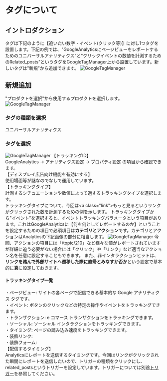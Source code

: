 # タグについて
## イントロダクション
タグは下記のように【追いたい数字・イベント(クリック等)】に対し1つタグを設置します。下記の例では、"GoogleAnalyticsにページビューをレポートするためのユニバーサルアナリティクス"と"クリックイベントの数値を計測するためのRelated_posts"というタグをGoogleTagManager上から設置しています。新しいタグは"新規"から追加できます。
![GoogleTagManager](https://github.com/sho0110/GoogleTagManager/blob/master/images/googletagmanager.png)

## 新規追加
"プロダクトを選択"から使用するプロダクトを選択します。
![GoogleTagManager](https://github.com/sho0110/GoogleTagManager/blob/master/images/タグタグ.png)
### タグの種類を選択
ユニバーサルアナリティクス
### タグを選択
![GoogleTagManager](https://github.com/sho0110/GoogleTagManager/blob/master/images/moreread.png)
【トラッキングID】<br>
  GoogleAnalytics -> アナリティクス設定 -> プロパティ設定 の項目から確認できます。<br>
【ディスプレイ広告向け機能を有効にする】<br>
  使用場面等が謎なのでなしで運用しています。<br>
【トラッキングタイプ】<br>
  計測するシチュエーションや数値によって適するトラッキングタイプを選択します。<br>
トラッキングタイプについて、今回は\<a class="link">もっと見る</a>というリンクがクリックされた数を計測するための例を示します。
トラッキングタイプから"イベント"を選択すると、イベントトラッキングパラメータという項目があります。これはGoogleAnalyticsに【何を何としてレポートするのか】ということを設定するための項目で必須項目は**カテゴリとアクション**です。カテゴリとアクションはAnalyticsの下記画像の部分に相当します。
![GoogleTagManager](https://github.com/sho0110/GoogleTagManager/blob/master/images/analytics.png)
今回、アクションの項目には「/topic/210」など様々な値がレポートされていますが詳細に追う必要がない場合には「クリック」や「リンク」など適当なアクション名を任意に設定することもできます。
また、非インタラクションヒットは、**リンクを踏んで外部サイトへ遷移した際に直帰とみなすか否か**という設定で基本的に**真**に設定しておきます。
#### トラッキングタイプ一覧
・ページビュー: サイトの各ページで配信できる基本的な Google アナリティクス タグです。<br>
・イベント: ボタンのクリックなどの特定の操作やイベントをトラッキングできます。<br>
・トランザクション: e コマース トランザクションをトラッキングできます。<br>
・ソーシャル: ソーシャル インタラクションをトラッキングできます。<br>
・タイミング: ページの読み込み速度をトラッキングできます。<br>
・装飾リンク: <br>
・装飾フォーム: <br>
【配信するタイミング】<br>
Analyticsにレポートを送信するタイミングです。今回はリンクがクリックされた瞬間にレポートを送信したいので、トリガーの種類をクリックにし、related_postsというトリガーを設定しています。トリガーについては別途<a id="user-content-トリガー" class="anchor" href="#トリガー" aria-hidden="true"><span class="octicon octicon-link"></span></a><a href="https://github.com/sho0110/GoogleTagManager/master/trigger.md">トリガー</a>を参照してください。